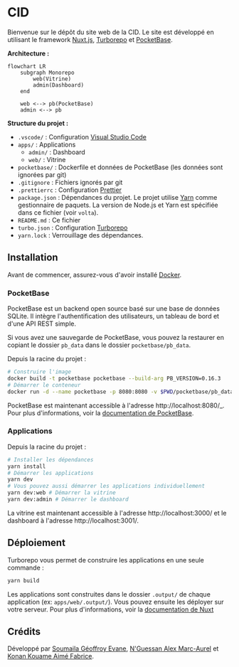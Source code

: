 # CID

Bienvenue sur le dépôt du site web de la CID. Le site est développé en utilisant le framework [Nuxt.js](https://nuxt.com/), [Turborepo](https://turbo.build/repo) et [PocketBase](https://pocketbase.io/).

**Architecture :**

```mermaid
flowchart LR
    subgraph Monorepo
        web(Vitrine) 
        admin(Dashboard)
    end

    web <--> pb(PocketBase)
    admin <--> pb
```

**Structure du projet :**

- `.vscode/` : Configuration [Visual Studio Code](https://code.visualstudio.com/)
- `apps/` : Applications
  - `admin/` : Dashboard
  - `web/` : Vitrine
- `pocketbase/` : Dockerfile et données de PocketBase (les données sont ignorées par git)
- `.gitignore` : Fichiers ignorés par git
- `.prettierrc` : Configuration [Prettier](https://prettier.io/)
- `package.json` : Dépendances du projet. Le projet utilise [Yarn](https://yarnpkg.com/) comme gestionnaire de paquets. La version de Node.js et Yarn est spécifiée dans ce fichier (voir `volta`).
- `README.md` : Ce fichier
- `turbo.json` : Configuration [Turborepo](https://turbo.build/repo)
- `yarn.lock` : Verrouillage des dépendances.



## Installation

Avant de commencer, assurez-vous d'avoir installé [Docker](https://www.docker.com/).

### PocketBase

PocketBase est un backend open source basé sur une base de données SQLite. Il intègre l'authentification des utilisateurs, un tableau de bord et d'une API REST simple.

Si vous avez une sauvegarde de PocketBase, vous pouvez la restaurer en copiant le dossier `pb_data` dans le dossier `pocketbase/pb_data`.

Depuis la racine du projet :

```bash
# Construire l'image
docker build -t pocketbase pocketbase --build-arg PB_VERSION=0.16.3
# Démarrer le conteneur
docker run -d --name pocketbase -p 8080:8080 -v $PWD/pocketbase/pb_data:/pb_data pocketbase serve --debug --http=0.0.0.0:8080 --dir=/pb_data
```

PocketBase est maintenant accessible à l'adresse http://localhost:8080/_. Pour plus d'informations, voir la [documentation de PocketBase](https://pocketbase.io/docs/).

### Applications

Depuis la racine du projet :

```bash
# Installer les dépendances
yarn install
# Démarrer les applications
yarn dev
# Vous pouvez aussi démarrer les applications individuellement
yarn dev:web # Démarrer la vitrine
yarn dev:admin # Démarrer le dashboard
```

La vitrine est maintenant accessible à l'adresse http://localhost:3000/ et le dashboard à l'adresse http://localhost:3001/.

## Déploiement

Turborepo vous permet de construire les applications en une seule commande :

```bash
yarn build
```

Les applications sont construites dans le dossier `.output/` de chaque application (ex: `apps/web/.output/`). Vous pouvez ensuite les déployer sur votre serveur. Pour plus d'informations, voir la [documentation de Nuxt](https://nuxt.com/docs/getting-started/deployment)

## Crédits

Développé par [Soumaila Géoffroy Evane](https://sovmulax.me/), [N'Guessan Alex Marc-Aurel](https://marcaureln.com) et [Konan Kouame Aimé Fabrice](https://konankouameaimefabrice.000webhostapp.com/index.php).
